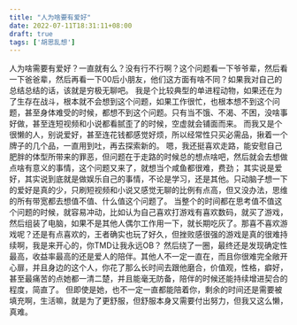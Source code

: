 ```yaml
---
title: "人为啥要有爱好"
date: 2022-07-11T18:31:11+08:00
draft: true
tags: ['胡思乱想']
---
```


人为啥需要有爱好？一直就有么？没有行不行啊？这个问题看一下爷爷辈，然后看一下爸爸辈，然后再看一下00后小朋友，他们这方面有啥不同？如果我对自己的总结总结的话，该就是穷极无聊吧。
我是个比较典型的单进程动物，如果还在为了生存在战斗，根本就不会想到这个问题，如果工作很忙，也根本想不到这个问题，甚至身体难受的时候，都想不到这个问题。只有当不饿、不渴、不困，没啥事好做，甚至连短视频和小说都看腻歪了的时候，空虚就会铺面而来。
而我又是个很懒的人，别说爱好，甚至连花钱都感觉好烦，所以经常性只买必需品，揪着一个牌子的几个品，一直用到吐，再去探索新的。
嗯，我还挺喜欢走路，能安慰自己肥胖的体型所带来的罪恶，但问题在于走路的时候总的想点啥吧，然后就会去想做点啥有意义的事情，这个问题又来了，就想当个咸鱼都很难，费劲；
其实说是爱好，其实说到底就是做娱乐自己的事情，不论是学习，还是其他。只动脑子想一下的爱好是真的少，只刷短视频和小说又感觉无聊的比例有点高，但又没办法，思维的所有带宽都去想值不值、什么值这个问题了。
当整个的时间都在思考值不值这个问题的时候，就容易冲动，比如认为自己喜欢打游戏有喜欢数码，就买了游戏，然后组装了电脑，如果不是其他人偶尔工作用一下，就长期吃灰了。那喜不喜欢游戏呢？还是有点喜欢的，王者确实也玩了好久，但挫败感很强的游戏是真的很难持续啊，我是来开心的，你TMD让我永远OB？
然后绕了一圈，最终还是发现确定性最高，收益率最高的还是爱人的陪伴。其他人不一定一直在，而且你很难完全敞开心扉，并且身边的这个人，你花了那么长时间去跟他磨合，价值观，性格，癖好，甚至最痛苦的点她都一清二楚，并且能毫无防备，陪伴的时候还能持续增进契合的程度，简直了。
但即使是她，也不一定一直都能陪着你，剩余的时间还是需要被填充啊，生活嘛，就是为了更舒服，但舒服本身又需要付出努力，但我又这么懒，真难。